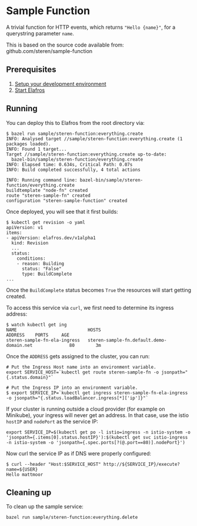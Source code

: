 # Sample Function

A trivial function for HTTP events, which returns `"Hello {name}"`, for a
querystring parameter `name`.

This is based on the source code available from: github.com/steren/sample-function

## Prerequisites

1. [Setup your development environment](../../DEVELOPMENT.md#getting-started)
2. [Start Elafros](../../README.md#start-elafros)

## Running

You can deploy this to Elafros from the root directory via:
```shell
$ bazel run sample/steren-function:everything.create
INFO: Analysed target //sample/steren-function:everything.create (1 packages loaded).
INFO: Found 1 target...
Target //sample/steren-function:everything.create up-to-date:
  bazel-bin/sample/steren-function/everything.create
INFO: Elapsed time: 0.634s, Critical Path: 0.07s
INFO: Build completed successfully, 4 total actions

INFO: Running command line: bazel-bin/sample/steren-function/everything.create
buildtemplate "node-fn" created
route "steren-sample-fn" created
configuration "steren-sample-function" created
```

Once deployed, you will see that it first builds:

```shell
$ kubectl get revision -o yaml
apiVersion: v1
items:
- apiVersion: elafros.dev/v1alpha1
  kind: Revision
  ...
  status:
    conditions:
    - reason: Building
      status: "False"
      type: BuildComplete
...
```

Once the `BuildComplete` status becomes `True` the resources will start getting created.


To access this service via `curl`, we first need to determine its ingress address:
```shell
$ watch kubectl get ing
NAME                           HOSTS                                      ADDRESS    PORTS     AGE
steren-sample-fn-ela-ingress   steren-sample-fn.default.demo-domain.net              80        3m
```

Once the `ADDRESS` gets assigned to the cluster, you can run:

```shell
# Put the Ingress Host name into an environment variable.
export SERVICE_HOST=`kubectl get route steren-sample-fn -o jsonpath="{.status.domain}"`

# Put the Ingress IP into an environment variable.
$ export SERVICE_IP=`kubectl get ingress steren-sample-fn-ela-ingress -o jsonpath="{.status.loadBalancer.ingress[*]['ip']}"`
```

If your cluster is running outside a cloud provider (for example on Minikube),
your ingress will never get an address. In that case, use the istio `hostIP` and `nodePort` as the service IP:

```shell
export SERVICE_IP=$(kubectl get po -l istio=ingress -n istio-system -o 'jsonpath={.items[0].status.hostIP}'):$(kubectl get svc istio-ingress -n istio-system -o 'jsonpath={.spec.ports[?(@.port==80)].nodePort}')
```

Now curl the service IP as if DNS were properly configured:

```shell
$ curl --header "Host:$SERVICE_HOST" http://${SERVICE_IP}/execute?name=${USER}
Hello mattmoor
```

## Cleaning up

To clean up the sample service:

```shell
bazel run sample/steren-function:everything.delete
```

